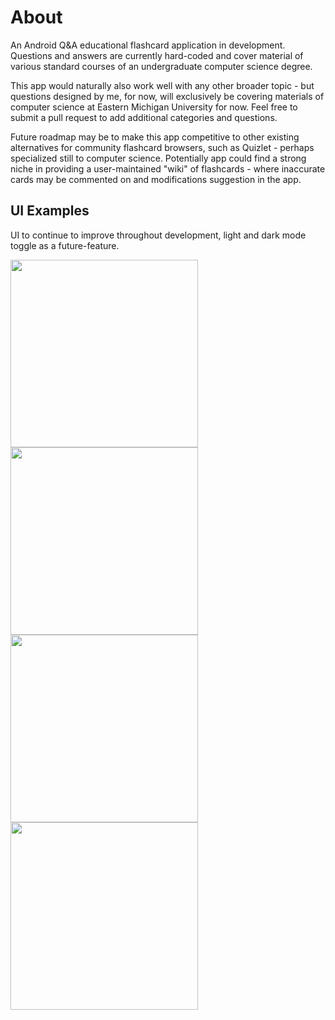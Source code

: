 # About
An Android Q&A educational flashcard application in development. Questions and answers are currently hard-coded and cover material of various standard courses of an undergraduate computer science degree.

This app would naturally also work well with any other broader topic - but questions designed by me, for now, will exclusively be covering materials of computer science at Eastern Michigan University for now. Feel free to submit a pull request to add additional categories and questions.

Future roadmap may be to make this app competitive to other existing alternatives for community flashcard browsers, such as Quizlet - perhaps specialized still to computer science. Potentially app could find a strong niche in providing a user-maintained "wiki" of flashcards - where inaccurate cards may be commented on and modifications suggestion in the app.

## UI Examples
UI to continue to improve throughout development, light and dark mode toggle as a future-feature.

<img src="https://user-images.githubusercontent.com/77797048/132620237-07c01930-cd33-45c3-8eab-641145c99c75.png" width="300px">
<img src="https://user-images.githubusercontent.com/77797048/132620229-c619377a-e836-433f-a16e-1a4693791690.png" width="300px">
<img src="https://user-images.githubusercontent.com/77797048/132620218-9ff6d9f5-24b4-496a-b2d6-c9ecb5a05ccc.png" width="300px">
<img src="https://user-images.githubusercontent.com/77797048/132620208-16821ab6-3108-4d87-b67b-7a0a93b38d02.png" width="300px">

